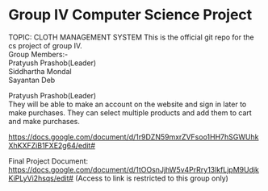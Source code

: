 # Group IV Computer Science Project
TOPIC: CLOTH MANAGEMENT SYSTEM
This is the official git repo for the cs project of group IV.  
Group Members:-  
Pratyush Prashob(Leader)  
Siddhartha Mondal  
Sayantan Deb 

 
Pratyush Prashob(Leader)  
They will be able to make an account on the website and sign in later to make purchases.
They can select multiple products and add them to cart and make purchases.


https://docs.google.com/document/d/1r9DZN59mxrZVFsoo1HH7hSGWUhkXhKXFZiB1FXE2g64/edit#

Final Project Document: https://docs.google.com/document/d/1tOOsnJjhW5v4PrRry13lkfLjpM9UdjkKiPLyVi2hsqs/edit# (Access to link is restricted to this group only)
